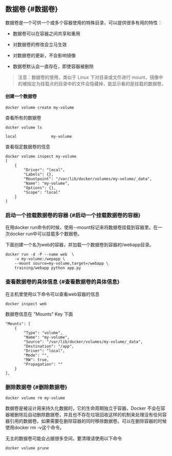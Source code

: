 ## 数据卷 {#数据卷}

数据卷是一个可供一个或多个容器使用的特殊目录，可以提供很多有用的特性：

* 数据卷可以在容器之间共享和重用

* 对数据卷的修改会立马生效

* 对数据卷的更新，不会影响镜像

* 数据卷默认会一直存在，即使容器被删除

> 注意：数据卷的使用，类似于 Linux 下对目录或文件进行 mount，镜像中的被指定为挂载点的目录中的文件会隐藏掉，能显示看的是挂载的数据卷。

#### 创建一个数据卷

```
docker volume create my-volume
```

查看所有的数据卷

```
docker volume ls 

local               my-volume
```

查看指定数据卷的信息

```
docker volume inspect my-volume
[
    {
        "Driver": "local",
        "Labels": {},
        "Mountpoint": "/var/lib/docker/volumes/my-volume/_data",
        "Name": "my-volume",
        "Options": {},
        "Scope": "local"
    }
]
```

### 启动一个挂载数据卷的容器 {#启动一个挂载数据卷的容器}

在用docker run命令的时候，使用--mount标记来将数据卷挂载到容器里。在一次docker run中可以挂载多个数据卷。

下面创建一个名为web的容器，并加载一个数据卷到容器的/webapp目录。

```
docker run -d -P --name web  \
    -v my-volume:/wepapp \
    --mount source=my-volume,target=/webapp \
    training/webapp python app.py
```

### 查看数据卷的具体信息 {#查看数据卷的具体信息}

在主机里使用以下命令可以查看web容器的信息

```
docker inspect web
```

数据卷信息在 "Mounts" Key 下面

```
"Mounts": [
    {
        "Type": "volume",
        "Name": "my-volume",
        "Source": "/var/lib/docker/volumes/my-volume/_data",
        "Destination": "/app",
        "Driver": "local",
        "Mode": "",
        "RW": true,
        "Propagation": ""
    }
],
```

### 删除数据卷 {#删除数据卷}

```
docker volume rm my-volume
```

数据卷是被设计用来持久化数据的，它的生命周期独立于容器，Docker 不会在容器被删除后自动删除数据卷，并且也不存在垃圾回收这样的机制来处理没有任何容器引用的数据卷。如果需要在删除容器的同时移除数据卷。可以在删除容器的时候使用docker rm -v这个命令。

无主的数据卷可能会占据很多空间，要清理请使用以下命令

```
docker volume prune
```



